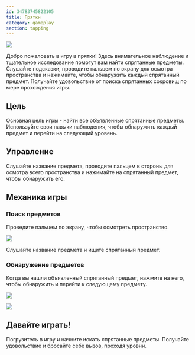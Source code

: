```yaml
---
id: 34783745822105
title: Прятки
category: gameplay
section: tapping
---
```

![](https://help.studycat.com/hc/article_attachments/34930712507545)

Добро пожаловать в игру в прятки! Здесь внимательное наблюдение и тщательное исследование помогут вам найти спрятанные предметы. Слушайте подсказки, проводите пальцем по экрану для осмотра пространства и нажимайте, чтобы обнаружить каждый спрятанный предмет. Получайте удовольствие от поиска спрятанных сокровищ по мере прохождения игры.

## Цель

Основная цель игры - найти все объявленные спрятанные предметы. Используйте свои навыки наблюдения, чтобы обнаружить каждый предмет и перейти на следующий уровень.

## Управление 

Слушайте название предмета, проводите пальцем в стороны для осмотра всего пространства и нажимайте на спрятанный предмет, чтобы обнаружить его.

## Механика игры

### Поиск предметов

Проведите пальцем по экрану, чтобы осмотреть пространство.

![](https://help.studycat.com/hc/article_attachments/34930712511513)

Слушайте название предмета и ищите спрятанный предмет.

### Обнаружение предметов

Когда вы нашли объявленный спрятанный предмет, нажмите на него, чтобы обнаружить и перейти к следующему предмету.

![](https://help.studycat.com/hc/article_attachments/34783745782809)

![](https://help.studycat.com/hc/article_attachments/34783721841177)

## Давайте играть!

Погрузитесь в игру и начните искать спрятанные предметы. Получайте удовольствие и бросайте себе вызов, проходя уровни.

